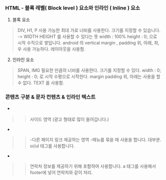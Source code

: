 ### HTML - 블록 레벨( Block level ) 요소와 인라인 ( Inline ) 요소

1. 블록 요소

> DIV, H1, P
> 사용 가능한 최대 가로 너비를 사용한다.
> 크기를 지정할 수 있습니다. -> WIDTH HEIGHT 를 사용할 수 있다는 뜻
> width : 100% height : 0; 으로 시작
> 수직으로 쌓입니다. android 의 vertical
> margin , padding 위, 아래, 좌, 우 사용 가능하다.
> 레이아웃을 사용함.

2. 인라인 요소

> SPAN, IMG
> 필요한 만큼의 너비를 사용한다.
> 크기를 지정할 수 있다.
> width : 0; height : 0; 로 시작
> 수평으로 시작한다.
> margin padding 위, 아래는 사용을 할 수 없다.
> TEXT 를 사용함. 

### 콘텐츠 구분 & 문자 컨텐츠  & 인라인 텍스트 

- <aside>
 >>사이드 영역 (광고 형태로 많이 들어갑니다.)

- <nav>
 >>-다른 페이지 링크 제공하는 영역
 >>-메뉴를 묶을 때 사용을 합니다. 대부분. oi/ul 태그를 사용합니다.

- <address>
 >>연락처 정보를 제공하기 위해 포함하여 사용합니다. a 태그를 사용해서 footer에 넣어 연락처와 같이 처리. 
